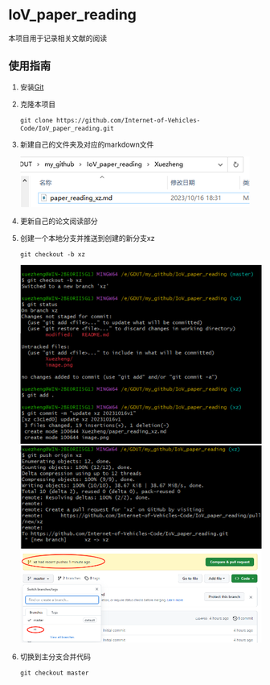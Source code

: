 # IoV_paper_reading

本项目用于记录相关文献的阅读

## 使用指南
1. 安装[Git](https://git-scm.com/)
   
2. 克隆本项目
   ```
   git clone https://github.com/Internet-of-Vehicles-Code/IoV_paper_reading.git
   ```
3. 新建自己的文件夹及对应的markdown文件
   
   ![Alt text](image.png)
4. 更新自己的论文阅读部分
5. 创建一个本地分支并推送到创建的新分支xz
   ```
   git checkout -b xz
   ```
   ![Alt text](image-1.png)
   ![Alt text](image-2.png)
   ![Alt text](image-3.png)
6. 切换到主分支合并代码
   ```
   git checkout master
   ```
